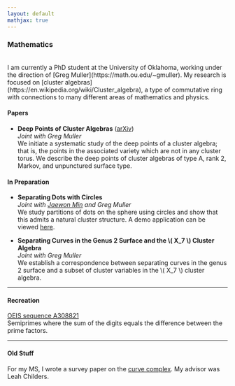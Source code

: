 ```yaml
---
layout: default
mathjax: true
---
```


### Mathematics

<br/>
I am currently a PhD student at the University of Oklahoma, working under the direction of [Greg Muller](https://math.ou.edu/~gmuller). My research is focused on [cluster algebras](https://en.wikipedia.org/wiki/Cluster_algebra), a type of commutative ring with connections to many different areas of mathematics and physics.

#### Papers

* **Deep Points of Cluster Algebras** ([arXiv](https://arxiv.org/abs/2403.15589)) <br/>
   *Joint with Greg Muller* <br/>
   We initiate a systematic study of the deep points of a cluster algebra; that is, the points in the associated variety which are not in any cluster torus. We describe the deep points of cluster algebras of type A, rank 2, Markov, and unpunctured surface type.


#### In Preparation

* **Separating Dots with Circles** <br/>
   *Joint with [Jaewon Min](https://sites.google.com/view/jaewonmin/home) and Greg Muller* <br/>
   We study partitions of dots on the sphere using circles and show that this admits a natural cluster structure. 
   A demo application can be viewed [here](./circles-and-dots/index.html).

* **Separating Curves in the Genus 2 Surface and the \\( X_7 \\) Cluster Algebra** <br/>
   *Joint with Greg Muller* <br/>
   We establish a correspondence between separating curves in the genus 2 surface and a subset of cluster variables in the \\( X_7 \\) cluster algebra.

---

#### Recreation

[OEIS sequence A308821](https://oeis.org/A308821) <br/> 
Semiprimes where the sum of the digits equals the difference between the prime factors.

---

#### Old Stuff

For my MS, I wrote a survey paper on the [curve complex](https://en.wikipedia.org/wiki/Curve_complex). My advisor was Leah Childers.


